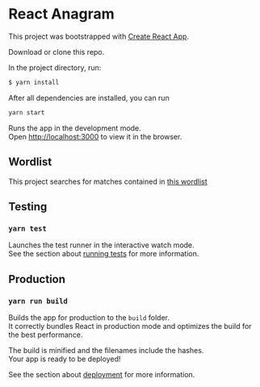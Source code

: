 # React Anagram

This project was bootstrapped with [Create React App](https://github.com/facebook/create-react-app).

Download or clone this repo. 

In the project directory, run:
```bash
$ yarn install
```
After all dependencies are installed, you can run
```bash
yarn start
```

Runs the app in the development mode.<br>
Open [http://localhost:3000](http://localhost:3000) to view it in the browser.

## Wordlist

This project searches for matches contained in [this wordlist](http://codekata.com/data/wordlist.txt)


## Testing

### `yarn test`

Launches the test runner in the interactive watch mode.<br>
See the section about [running tests](https://facebook.github.io/create-react-app/docs/running-tests) for more information.


## Production

### `yarn run build`

Builds the app for production to the `build` folder.<br>
It correctly bundles React in production mode and optimizes the build for the best performance.

The build is minified and the filenames include the hashes.<br>
Your app is ready to be deployed!

See the section about [deployment](https://facebook.github.io/create-react-app/docs/deployment) for more information.

